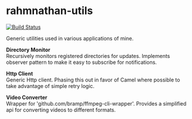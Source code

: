 # rahmnathan-utils
[![Build Status](https://jenkins.nathanrahm.com/buildStatus/icon?job=rahmnathan-utils)](https://jenkins.nathanrahm.com/job/rahmnathan-utils/)

Generic utilities used in various applications of mine.

<b>Directory Monitor</b>  
Recursively monitors registered directories for updates. Implements observer pattern to make it easy to subscribe for notifications.

<b>Http Client</b>  
Generic Http client. Phasing this out in favor of Camel where possible to take advantage of simple retry logic.

<b>Video Converter</b>  
Wrapper for 'github.com/bramp/ffmpeg-cli-wrapper'. Provides a simplified api for converting videos to different formats.
